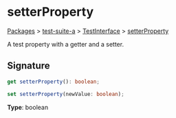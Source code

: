 # setterProperty

[Packages](/) > [test-suite-a](/test-suite-a/) > [TestInterface](/test-suite-a/testinterface-interface/) > [setterProperty](/test-suite-a/testinterface-interface/setterproperty-property)

A test property with a getter and a setter.

<h2 id="setterproperty-signature">Signature</h2>

```typescript
get setterProperty(): boolean;

set setterProperty(newValue: boolean);
```

**Type**: boolean
